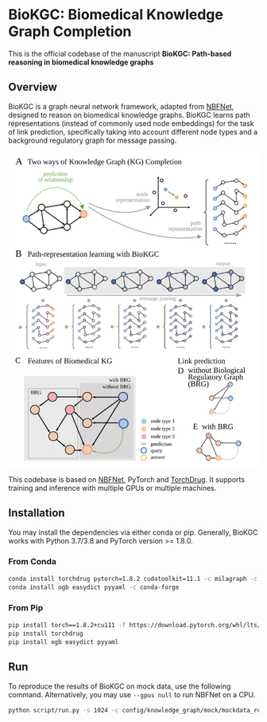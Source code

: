 # BioKGC: Biomedical Knowledge Graph Completion #

This is the official codebase of the manuscript **BioKGC: Path-based reasoning in biomedical knowledge graphs**

## Overview ##
BioKGC is a graph neural network framework, adapted from [NBFNet][paper],
designed to reason on biomedical knowledge graphs. BioKGC learns path representations
(instead of commonly used node embeddings) for the task of link prediction, 
specifically taking into account different node types and a 
background regulatory graph for message passing.


[paper]: https://arxiv.org/pdf/2106.06935.pdf

<img src="asset/biokgc.svg" width="2048">

This codebase is based on [NBFNet][NBFNetgithub], PyTorch and [TorchDrug]. It supports training and inference
with multiple GPUs or multiple machines.

[TorchDrug]: https://github.com/DeepGraphLearning/torchdrug
[NBFNetgithub]: https://github.com/DeepGraphLearning/NBFNet

## Installation ##

You may install the dependencies via either conda or pip. Generally, BioKGC works
with Python 3.7/3.8 and PyTorch version >= 1.8.0.

### From Conda ###

```bash
conda install torchdrug pytorch=1.8.2 cudatoolkit=11.1 -c milagraph -c pytorch-lts -c pyg -c conda-forge
conda install ogb easydict pyyaml -c conda-forge
```

### From Pip ###

```bash
pip install torch==1.8.2+cu111 -f https://download.pytorch.org/whl/lts/1.8/torch_lts.html
pip install torchdrug
pip install ogb easydict pyyaml
```

## Run ##

To reproduce the results of BioKGC on mock data, use the following command. Alternatively, you
may use `--gpus null` to run NBFNet on a CPU.

```bash
python script/run.py -s 1024 -c config/knowledge_graph/mock/mockdata_run.yaml --gpus [0] 
```
